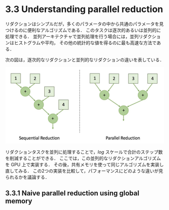 # 3.3 Understanding parallel reduction
リダクションはシンプルだが，多くのパラメータの中から共通のパラメータを見つけるのに便利なアルゴリズムである．
このタスクは逐次的あるいは並列的に処理できる．
並列アーキテクチャで並列処理を行う場合には，並列リダクションはヒストグラムや平均，
その他の統計的な値を得るのに最も高速な方法である．

次の図は，逐次的なリダクションと並列的なリダクションの違いを表している．

<img src="image/IMG_0475.jpg">

リダクションタスクを並列に処理することで，$log$ スケールで合計のステップ数を削減することができる．
ここでは，この並列的なリダクションアルゴリズムを GPU 上で実装する．
その後，共有メモリを使って同じアルゴリズムを実装し直してみる．
この2つの実装を比較して，パフォーマンスにどのような違いが見られるかを議論する．


## 3.3.1 Naive parallel reduction using global memory
